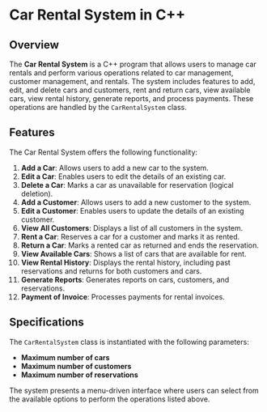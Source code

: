 # Car Rental System in C++

## Overview
The **Car Rental System** is a C++ program that allows users to manage car rentals and perform various operations related to car management, customer management, and rentals. The system includes features to add, edit, and delete cars and customers, rent and return cars, view available cars, view rental history, generate reports, and process payments. These operations are handled by the `CarRentalSystem` class.

## Features
The Car Rental System offers the following functionality:

1. **Add a Car**: Allows users to add a new car to the system.
2. **Edit a Car**: Enables users to edit the details of an existing car.
3. **Delete a Car**: Marks a car as unavailable for reservation (logical deletion).
4. **Add a Customer**: Allows users to add a new customer to the system.
5. **Edit a Customer**: Enables users to update the details of an existing customer.
6. **View All Customers**: Displays a list of all customers in the system.
7. **Rent a Car**: Reserves a car for a customer and marks it as rented.
8. **Return a Car**: Marks a rented car as returned and ends the reservation.
9. **View Available Cars**: Shows a list of cars that are available for rent.
10. **View Rental History**: Displays the rental history, including past reservations and returns for both customers and cars.
11. **Generate Reports**: Generates reports on cars, customers, and reservations.
12. **Payment of Invoice**: Processes payments for rental invoices.

## Specifications
The `CarRentalSystem` class is instantiated with the following parameters:
- **Maximum number of cars**
- **Maximum number of customers**
- **Maximum number of reservations**

The system presents a menu-driven interface where users can select from the available options to perform the operations listed above.